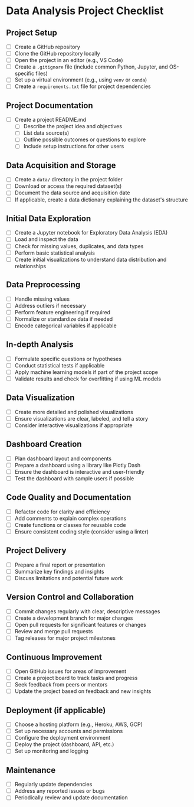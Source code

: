 # Data Analysis Project Checklist

## Project Setup
- [ ] Create a GitHub repository
- [ ] Clone the GitHub repository locally
- [ ] Open the project in an editor (e.g., VS Code)
- [ ] Create a `.gitignore` file (include common Python, Jupyter, and OS-specific files)
- [ ] Set up a virtual environment (e.g., using `venv` or `conda`)
- [ ] Create a `requirements.txt` file for project dependencies

## Project Documentation
- [ ] Create a project README.md
  - [ ] Describe the project idea and objectives
  - [ ] List data source(s)
  - [ ] Outline possible outcomes or questions to explore
  - [ ] Include setup instructions for other users

## Data Acquisition and Storage
- [ ] Create a `data/` directory in the project folder
- [ ] Download or access the required dataset(s)
- [ ] Document the data source and acquisition date
- [ ] If applicable, create a data dictionary explaining the dataset's structure

## Initial Data Exploration
- [ ] Create a Jupyter notebook for Exploratory Data Analysis (EDA)
- [ ] Load and inspect the data
- [ ] Check for missing values, duplicates, and data types
- [ ] Perform basic statistical analysis
- [ ] Create initial visualizations to understand data distribution and relationships

## Data Preprocessing
- [ ] Handle missing values
- [ ] Address outliers if necessary
- [ ] Perform feature engineering if required
- [ ] Normalize or standardize data if needed
- [ ] Encode categorical variables if applicable

## In-depth Analysis
- [ ] Formulate specific questions or hypotheses
- [ ] Conduct statistical tests if applicable
- [ ] Apply machine learning models if part of the project scope
- [ ] Validate results and check for overfitting if using ML models

## Data Visualization
- [ ] Create more detailed and polished visualizations
- [ ] Ensure visualizations are clear, labeled, and tell a story
- [ ] Consider interactive visualizations if appropriate

## Dashboard Creation
- [ ] Plan dashboard layout and components
- [ ] Prepare a dashboard using a library like Plotly Dash
- [ ] Ensure the dashboard is interactive and user-friendly
- [ ] Test the dashboard with sample users if possible

## Code Quality and Documentation
- [ ] Refactor code for clarity and efficiency
- [ ] Add comments to explain complex operations
- [ ] Create functions or classes for reusable code
- [ ] Ensure consistent coding style (consider using a linter)

## Project Delivery
- [ ] Prepare a final report or presentation
- [ ] Summarize key findings and insights
- [ ] Discuss limitations and potential future work

## Version Control and Collaboration
- [ ] Commit changes regularly with clear, descriptive messages
- [ ] Create a development branch for major changes
- [ ] Open pull requests for significant features or changes
- [ ] Review and merge pull requests
- [ ] Tag releases for major project milestones

## Continuous Improvement
- [ ] Open GitHub issues for areas of improvement
- [ ] Create a project board to track tasks and progress
- [ ] Seek feedback from peers or mentors
- [ ] Update the project based on feedback and new insights

## Deployment (if applicable)
- [ ] Choose a hosting platform (e.g., Heroku, AWS, GCP)
- [ ] Set up necessary accounts and permissions
- [ ] Configure the deployment environment
- [ ] Deploy the project (dashboard, API, etc.)
- [ ] Set up monitoring and logging

## Maintenance
- [ ] Regularly update dependencies
- [ ] Address any reported issues or bugs
- [ ] Periodically review and update documentation
